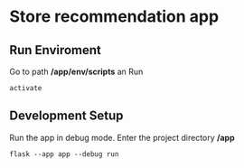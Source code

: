# Store recommendation app

## Run Enviroment
Go to path **/app/env/scripts** an Run
```
activate
```

## Development Setup
Run the app in debug mode. Enter the project directory **/app**
```
flask --app app --debug run
```